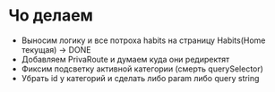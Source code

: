 # Чо делаем

* Выносим логику и все потроха habits на страницу Habits(Home текущая) -> DONE
* Добавляем PrivaRoute и думаем куда они редиректят
* Фиксим подсветку активной категории (смерть querySelector)
* Убрать id у категорий и сделать либо param либо query string
